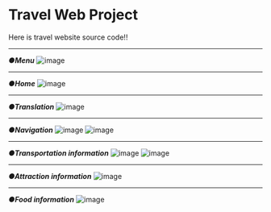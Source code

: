 # Travel Web Project 
Here is travel website source code!!

---

***●Menu***
![image](https://github.com/wayne1116/travel_web/blob/master/Picture/Menu.png)

---

***●Home***
![image](https://github.com/wayne1116/travel_web/blob/master/Picture/Home.png)

---

***●Translation***
![image](https://github.com/wayne1116/travel_web/blob/master/Picture/translation_feature.png)

---

***●Navigation***
![image](https://github.com/wayne1116/travel_web/blob/master/Picture/Navigation1.png)
![image](https://github.com/wayne1116/travel_web/blob/master/Picture/Navigation2.png)

---

***●Transportation information***
![image](https://github.com/wayne1116/travel_web/blob/master/Picture/Travel.png)
![image](https://github.com/wayne1116/travel_web/blob/master/Picture/Travel1.png)

---

***●Attraction information***
![image](https://github.com/wayne1116/travel_web/blob/master/Picture/Attraction.png)

---

***●Food information***
![image](https://github.com/wayne1116/travel_web/blob/master/Picture/Food.png)
